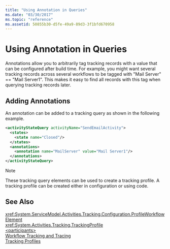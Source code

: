 ```yaml
---
title: "Using Annotation in Queries"
ms.date: "03/30/2017"
ms.topic: "reference"
ms.assetid: 50855b30-d5fe-49a9-89d3-3f1bfd670958
---
```

# Using Annotation in Queries
Annotations allow you to arbitrarily tag tracking records with a value that can be configured after build time. For example, you might want several tracking records across several workflows to be tagged with "Mail Server" == "Mail Server1". This makes it easy to find all records with this tag when querying tracking records later.  
  
## Adding Annotations  
 An annotation can be added to a tracking query as shown in the following example.  
  
```xml  
<activityStateQuery activityName="SendEmailActivity">  
  <states>  
    <state name="Closed"/>  
  </states>  
  <annotations>  
    <annotation name="MailServer" value="Mail Server1"/>  
  </annotations>  
</activityStateQuery>  
```  
  
> [!NOTE]
>  These tracking query elements can be used to create a tracking profile. A tracking profile can be created either in configuration or using code.  
  
## See Also  
 <xref:System.ServiceModel.Activities.Tracking.Configuration.ProfileWorkflowElement>  
 <xref:System.Activities.Tracking.TrackingProfile>  
 [\<participants>](../../../../../docs/framework/configure-apps/file-schema/windows-workflow-foundation/participants.md)  
 [Workflow Tracking and Tracing](../../../../../docs/framework/windows-workflow-foundation/workflow-tracking-and-tracing.md)  
 [Tracking Profiles](../../../../../docs/framework/windows-workflow-foundation/tracking-profiles.md)
